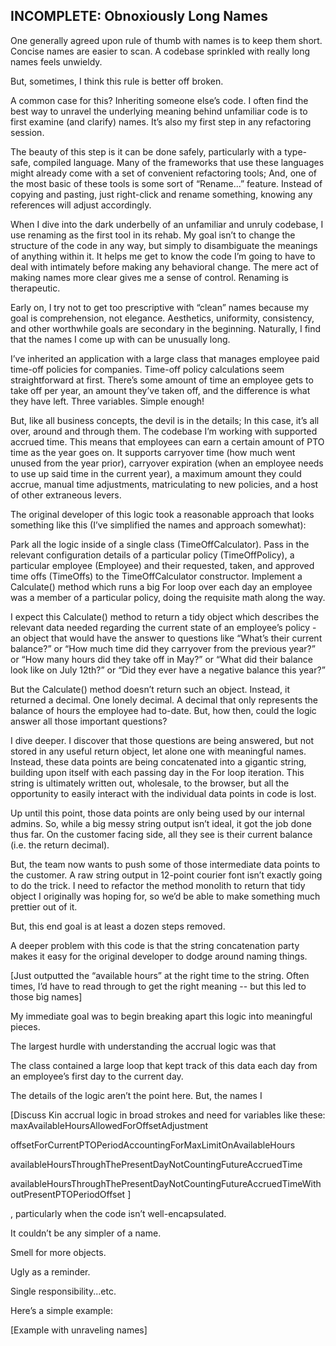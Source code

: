 ## INCOMPLETE: Obnoxiously Long Names

One generally agreed upon rule of thumb with names is to keep them short. Concise names are easier to scan. A codebase sprinkled with really long names feels unwieldy. 

But, sometimes, I think this rule is better off broken.

A common case for this? Inheriting someone else’s code. I often find the best way to unravel the underlying meaning behind unfamiliar code is to first examine (and clarify) names. It’s also my first step in any refactoring session.

The beauty of this step is it can be done safely, particularly with a type-safe, compiled language. Many of the frameworks that use these languages might already come with a set of convenient refactoring tools; And, one of the most basic of these tools is some sort of “Rename...” feature. Instead of copying and pasting, just right-click and rename something, knowing any references will adjust accordingly.

When I dive into the dark underbelly of an unfamiliar and unruly codebase, I use renaming as the first tool in its rehab. My goal isn’t to change the structure of the code in any way, but simply to disambiguate the meanings of anything within it. It helps me get to know the code I’m going to have to deal with intimately before making any behavioral change. The mere act of making names more clear gives me a sense of control. Renaming is therapeutic.

Early on, I try not to get too prescriptive with “clean” names because my goal is comprehension, not elegance. Aesthetics, uniformity, consistency, and other worthwhile goals are secondary in the beginning. Naturally, I find that the names I come up with can be unusually long. 

I’ve inherited an application with a large class that manages employee paid time-off policies for companies. Time-off policy calculations seem straightforward at first. There’s some amount of time an employee gets to take off per year, an amount they’ve taken off, and the difference is what they have left. Three variables. Simple enough!

But, like all business concepts, the devil is in the details; In this case, it’s all over, around and through them. The codebase I’m working with supported accrued time. This means that employees can earn a certain amount of PTO time as the year goes on. It supports carryover time (how much went unused from the year prior), carryover expiration (when an employee needs to use up said time in the current year), a maximum amount they could accrue, manual time adjustments, matriculating to new policies, and a host of other extraneous levers.

The original developer of this logic took a reasonable approach that looks something like this (I’ve simplified the names and approach somewhat): 

Park all the logic inside of a single class (TimeOffCalculator). 
Pass in the relevant configuration details of a particular policy (TimeOffPolicy), a particular employee (Employee) and their requested, taken, and approved time offs (TimeOffs) to the TimeOffCalculator constructor.
Implement a Calculate() method which runs a big For loop over each day an employee was a member of a particular policy, doing the requisite math along the way.

I expect this Calculate() method to return a tidy object which describes the relevant data needed regarding the current state of an employee’s policy - an object that would have the answer to questions like “What’s their current balance?” or “How much time did they carryover from the previous year?” or “How many hours did they take off in May?” or “What did their balance look like on July 12th?” or “Did they ever have a negative balance this year?”

But the Calculate() method doesn’t  return such an object. Instead, it returned a decimal. One lonely decimal. A decimal that only represents the balance of hours the employee had to-date. But, how then, could the logic answer all those important questions?

I dive deeper. I discover that those questions are being answered, but not stored in any useful return object, let alone one with meaningful names. Instead, these data points are being concatenated into a gigantic string, building upon itself with each passing day in the For loop iteration. This string is ultimately written out, wholesale, to the browser, but all the opportunity to easily interact with the individual data points in code is lost.

Up until this point, those data points are only being used by our internal admins. So, while a big messy string output isn’t ideal, it got the job done thus far. On the customer facing side, all they see is their current balance (i.e. the return decimal). 

But, the team now wants to push some of those intermediate data points to the customer. A raw string output in 12-point courier font isn’t exactly going to do the trick. I need to refactor the method monolith to return that tidy object I originally was hoping for, so we’d be able to make something much prettier out of it.

But, this end goal is at least a dozen steps removed. 

A deeper problem with this code is that the string concatenation party makes it easy for the original developer to dodge around naming things. 

[Just outputted the “available hours” at the right time to the string. Often times, I’d have to read through to get the right meaning -- but this led to those big names]

My immediate goal was to begin breaking apart this logic into meaningful pieces. 






The largest hurdle with understanding the accrual logic was that 

The class contained a large loop that kept track of this data each day from an employee’s first day to the current day. 

The details of the logic aren’t the point here. But, the names I 

[Discuss Kin accrual logic in broad strokes and need for variables like these:
maxAvailableHoursAllowedForOffsetAdjustment

offsetForCurrentPTOPeriodAccountingForMaxLimitOnAvailableHours

availableHoursThroughThePresentDayNotCountingFutureAccruedTime

availableHoursThroughThePresentDayNotCountingFutureAccruedTimeWithoutPresentPTOPeriodOffset
]

, particularly when the code isn’t well-encapsulated. 


It couldn’t be any simpler of a name.

Smell for more objects.

Ugly as a reminder.

Single responsibility...etc.




Here’s a simple example:

[Example with unraveling names]

